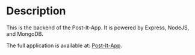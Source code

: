 # Description

This is the backend of the Post-It-App. It is powered by Express, NodeJS, and MongoDB.

The full application is available at: [Post-It-App](https://postitmern.netlify.app/).
